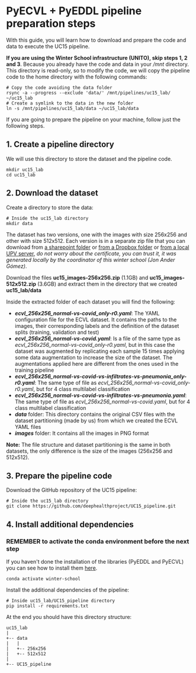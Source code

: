 # PyECVL + PyEDDL pipeline preparation steps

With this guide, you will learn how to download and prepare the code and data to execute the UC15 pipeline.

**If you are using the Winter School infrastructure (UNITO), skip steps 1, 2 and 3**. Because you already have the code and data in your */mnt* directory. This directory is read-only, so to modify the code, we will copy the pipeline code to the home directory with the following commands:
    
    # Copy the code avoiding the data folder
    rsync -a --progress --exclude 'data/' /mnt/pipelines/uc15_lab/ ~/uc15_lab
    # Create a symlink to the data in the new folder
    ln -s /mnt/pipelines/uc15_lab/data ~/uc15_lab/data

If you are going to prepare the pipeline on your machine, follow just the following steps.

## 1. Create a pipeline directory
We will use this directory to store the dataset and the pipeline code.

    mkdir uc15_lab
    cd uc15_lab

## 2. Download the dataset
Create a directory to store the data:

    # Inside the uc15_lab directory
    mkdir data

The dataset has two versions, one with the images with size 256x256 and other with size 512x512. Each version is in a separate zip
file that you can download from
[a sharepoint folder](https://upvedues-my.sharepoint.com/:f:/g/personal/salcarpo_upv_edu_es/ErvSniya5ndOsXE-T3mffTEBsc0aaW4MjMGpGWqhT8VUwg?e=KLByo0)
or [from a Dropbox folder](https://www.dropbox.com/sh/vqdewy1ocqpkiu4/AADIRQh_nqdtEVWJHczBdKFKa)
or [from a local UPV server](https://clocalprog.dsic.upv.es/winter-school/data/),
_do not worry about the certificate, you can trust it, it was generated locally by the coordinator of this winter school (Jon Ander G&oacute;mez)_.

Download the files **uc15_images-256x256.zip** (1.1GB) and **uc15_images-512x512.zip** (3.6GB) and extract them in the directory that we created **uc15_lab/data**

Inside the extracted folder of each dataset you will find the following:

- ***ecvl_256x256_normal-vs-covid_only-r0.yaml***: The YAML configuration file for the ECVL dataset. It contains the paths to the images, their corresponding labels and the definition of the dataset splits (training, validation and test)
- ***ecvl_256x256_normal-vs-covid.yaml***: Is a file of the same type as *ecvl_256x256_normal-vs-covid_only-r0.yaml*, but in this case the dataset was augmented by replicating each sample 15 times applying some data augmentation to increase the size of the dataset. The augmentations applied here are different from the ones used in the training pipeline
- ***ecvl_256x256_normal-vs-covid-vs-infiltrates-vs-pneumonia_only-r0.yaml***: The same type of file as *ecvl_256x256_normal-vs-covid_only-r0.yaml*, but for 4 class multilabel classification
- ***ecvl_256x256_normal-vs-covid-vs-infiltrates-vs-pneumonia.yaml***: The same type of file as *ecvl_256x256_normal-vs-covid.yaml*, but for 4 class multilabel classification
- ***data*** folder: This directory contains the original CSV files with the dataset partitioning (made by us) from which we created the ECVL YAML files
- ***images*** folder: It contains all the images in PNG format

**Note:** The file structure and dataset partitioning is the same in both datasets, the only difference is the size of the images (256x256 and 512x512).
    
## 3. Prepare the pipeline code
Download the GitHub repository of the UC15 pipeline:

    # Inside the uc15_lab directory
    git clone https://github.com/deephealthproject/UC15_pipeline.git

## 4. Install additional dependencies

### REMEMBER to activate the conda environment before the next step
If you haven't done the installation of the libraries (PyEDDL and PyECVL) you can
see how to install them [here](https://github.com/deephealthproject/winter-school/blob/main/lab/01_installation/README.md).
    
    conda activate winter-school

Install the additional dependencies of the pipeline:

    # Inside uc15_lab/UC15_pipeline directory
    pip install -r requirements.txt
    
At the end you should have this directory structure:

    uc15_lab
    |
    +-- data
    |   |
    |   +-- 256x256
    |   +-- 512x512
    |
    +-- UC15_pipeline
